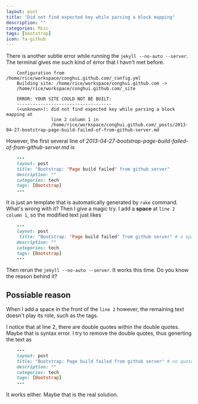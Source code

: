 ```yaml
---
layout: post
title: "Did not find expected key while parsing a block mapping"
description: ""
categories: Misc
tags: [bootstrap]
icon: fa-github
---
```



There is another subtle error while running the `jekyll --no-auto
--server`. The terminal gives me such kind of error that I havn't met
before.

```
    Configuration from /home/rice/workspace/conghui.github.com/_config.yml
    Building site: /home/rice/workspace/conghui.github.com ->
    /home/rice/workspace/conghui.github.com/_site

    ERROR: YOUR SITE COULD NOT BE BUILT:
    ------------------------------------
    (<unknown>): did not find expected key while parsing a block mapping at
                 line 2 column 1 in
                 /home/rice/workspace/conghui.github.com/_posts/2013-04-27-bootstrap-page-build-failed-of-from-github-server.md
```

However, the first several line of
*2013-04-27-bootstrap-page-build-failed-of-from-github-server.md* is

``` ruby
    ---
    layout: post
    title: "Bootstrap: "Page build failed" from github server"
    description: ""
    categories: tech
    tags: [Bootstrap]
    ---
```

It is just an template that is automatically generated by `rake` command.
What's wrong with it? Then I give a magic try. I add a **space** at `line 2
column 1`, so the modified text just likes

``` ruby
    ---
    layout: post
     title: "Bootstrap: "Page build failed" from github server" # a space in the front
    description: ""
    categories: tech
    tags: [Bootstrap]
    ---
```

Then rerun the `jekyll --no-auto --server`. It works this time. Do you know
the reason behind it?

## Possiable reason

When I add a space in the front of the `line 2` however, the remaining text
doesn't play its role, such as the tags.

I notice that at line 2, there are double quotes within the double quotes.
Maybe that is syntax error. I try to remove the double quotes, thus
generting the text as

``` ruby
    ---
    layout: post
    title: "Bootstrap: Page build failed from github server" # no quotes within quotes
    description: ""
    categories: tech
    tags: [Bootstrap]
    ---
```

It works either. Maybe that is the real solution.
